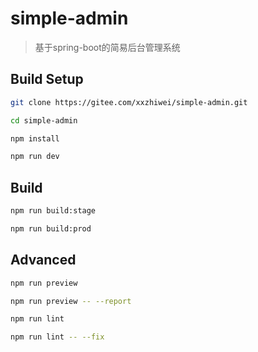 # simple-admin

> 基于spring-boot的简易后台管理系统

## Build Setup

```bash
git clone https://gitee.com/xxzhiwei/simple-admin.git

cd simple-admin

npm install

npm run dev
```

## Build

```bash
npm run build:stage

npm run build:prod
```

## Advanced

```bash
npm run preview

npm run preview -- --report

npm run lint

npm run lint -- --fix
```
